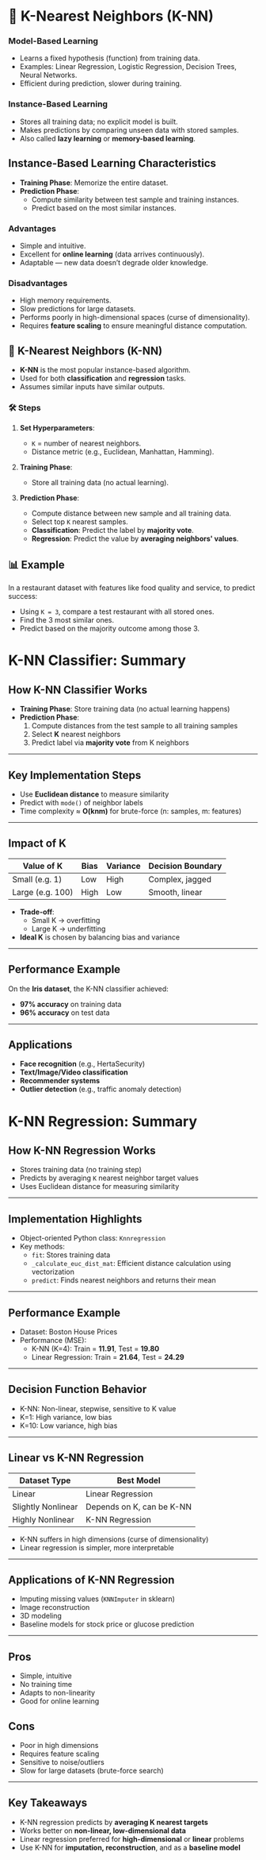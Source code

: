 # 📘 K-Nearest Neighbors (K-NN)

### Model-Based Learning
- Learns a fixed hypothesis (function) from training data.
- Examples: Linear Regression, Logistic Regression, Decision Trees, Neural Networks.
- Efficient during prediction, slower during training.

### Instance-Based Learning
- Stores all training data; no explicit model is built.
- Makes predictions by comparing unseen data with stored samples.
- Also called **lazy learning** or **memory-based learning**.

## Instance-Based Learning Characteristics

- **Training Phase**: Memorize the entire dataset.
- **Prediction Phase**: 
  - Compute similarity between test sample and training instances.
  - Predict based on the most similar instances.

### Advantages
- Simple and intuitive.
- Excellent for **online learning** (data arrives continuously).
- Adaptable — new data doesn’t degrade older knowledge.

### Disadvantages
- High memory requirements.
- Slow predictions for large datasets.
- Performs poorly in high-dimensional spaces (curse of dimensionality).
- Requires **feature scaling** to ensure meaningful distance computation.

## 🤖 K-Nearest Neighbors (K-NN)

- **K-NN** is the most popular instance-based algorithm.
- Used for both **classification** and **regression** tasks.
- Assumes similar inputs have similar outputs.

### 🛠️ Steps

1. **Set Hyperparameters**:
   - `K` = number of nearest neighbors.
   - Distance metric (e.g., Euclidean, Manhattan, Hamming).

2. **Training Phase**:
   - Store all training data (no actual learning).

3. **Prediction Phase**:
   - Compute distance between new sample and all training data.
   - Select top `K` nearest samples.
   - **Classification**: Predict the label by **majority vote**.
   - **Regression**: Predict the value by **averaging neighbors' values**.

## 📊 Example

In a restaurant dataset with features like food quality and service, to predict success:

- Using `K = 3`, compare a test restaurant with all stored ones.
- Find the 3 most similar ones.
- Predict based on the majority outcome among those 3.

# K-NN Classifier: Summary

## How K-NN Classifier Works
- **Training Phase**: Store training data (no actual learning happens)
- **Prediction Phase**:
  1. Compute distances from the test sample to all training samples
  2. Select **K** nearest neighbors
  3. Predict label via **majority vote** from K neighbors

---

## Key Implementation Steps
- Use **Euclidean distance** to measure similarity
- Predict with `mode()` of neighbor labels
- Time complexity ≈ **O(knm)** for brute-force (n: samples, m: features)

---

## Impact of K

| Value of K     | Bias | Variance | Decision Boundary  |
|----------------|------|----------|--------------------|
| Small (e.g. 1) | Low  | High     | Complex, jagged    |
| Large (e.g. 100) | High | Low    | Smooth, linear     |

- **Trade-off**:  
  - Small K → overfitting  
  - Large K → underfitting  
- **Ideal K** is chosen by balancing bias and variance

---

## Performance Example
On the **Iris dataset**, the K-NN classifier achieved:
- **97% accuracy** on training data
- **96% accuracy** on test data

---

## Applications
- **Face recognition** (e.g., HertaSecurity)
- **Text/Image/Video classification**
- **Recommender systems**
- **Outlier detection** (e.g., traffic anomaly detection)

# K-NN Regression: Summary

## How K-NN Regression Works
- Stores training data (no training step)
- Predicts by averaging `K` nearest neighbor target values
- Uses Euclidean distance for measuring similarity

---

## Implementation Highlights
- Object-oriented Python class: `Knnregression`
- Key methods:
  - `fit`: Stores training data
  - `_calculate_euc_dist_mat`: Efficient distance calculation using vectorization
  - `predict`: Finds nearest neighbors and returns their mean

---

## Performance Example
- Dataset: Boston House Prices
- Performance (MSE):
  - K-NN (K=4): Train = **11.91**, Test = **19.80**
  - Linear Regression: Train = **21.64**, Test = **24.29**

---

## Decision Function Behavior
- K-NN: Non-linear, stepwise, sensitive to K value
- K=1: High variance, low bias  
- K=10: Low variance, high bias

---

## Linear vs K-NN Regression

| Dataset Type     | Best Model              |
|------------------|-------------------------|
| Linear           | Linear Regression       |
| Slightly Nonlinear | Depends on K, can be K-NN |
| Highly Nonlinear | K-NN Regression         |

- K-NN suffers in high dimensions (curse of dimensionality)
- Linear regression is simpler, more interpretable

---

## Applications of K-NN Regression
- Imputing missing values (`KNNImputer` in sklearn)
- Image reconstruction
- 3D modeling
- Baseline models for stock price or glucose prediction

---

## Pros
- Simple, intuitive
- No training time
- Adapts to non-linearity
- Good for online learning

## Cons
- Poor in high dimensions
- Requires feature scaling
- Sensitive to noise/outliers
- Slow for large datasets (brute-force search)

---

## Key Takeaways
- K-NN regression predicts by **averaging K nearest targets**
- Works better on **non-linear, low-dimensional data**
- Linear regression preferred for **high-dimensional** or **linear** problems
- Use K-NN for **imputation, reconstruction**, and as a **baseline model**

